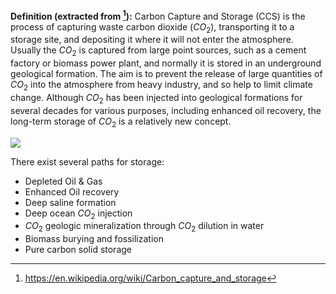 **Definition (extracted from [^1]):**
Carbon Capture and Storage (CCS) is the process of capturing waste carbon dioxide ($CO_2$), transporting it to a storage site, and depositing it where it will not enter the atmosphere. Usually the $CO_2$ is captured from large point sources, such as a cement factory or biomass power plant, and normally it is stored in an underground geological formation. The aim is to prevent the release of large quantities of $CO_2$ into the atmosphere from heavy industry, and so help to limit climate change. Although $CO_2$ has been injected into geological formations for several decades for various purposes, including enhanced oil recovery, the long-term storage of $CO_2$ is a relatively new concept.

![](9_The-CO2-Storage-overview-1.jpg)

There exist several paths for storage:

* Depleted Oil & Gas
* Enhanced Oil recovery
* Deep saline formation
* Deep ocean $CO_2$ injection
* $CO_2$ geologic mineralization through $CO_2$ dilution in water
* Biomass burying and fossilization
* Pure carbon solid storage


[^1]: https://en.wikipedia.org/wiki/Carbon_capture_and_storage
[^2]: [Global CCS institute - CCS Image Library](https://www.globalccsinstitute.com/resources/ccs-image-library/)
